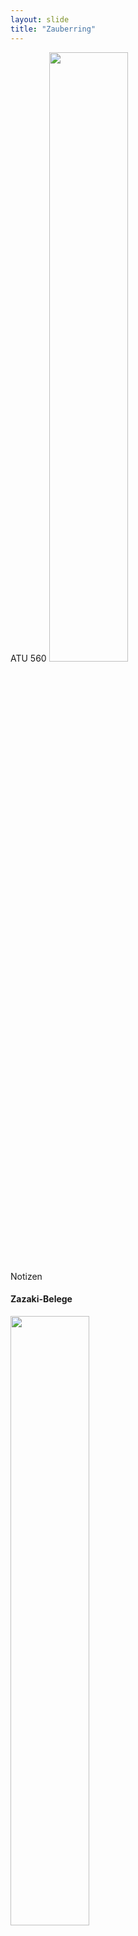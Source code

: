 ```yaml
---
layout: slide
title: "Zauberring"
---
```

<section markdown="1">
ATU 560
<img src="/vortrag-dig/assets/atu560.png" width="50%">

<aside class="notes">
Notizen
</aside>
</section>

<section markdown="1">

#### Zazaki-Belege

<img src="/vortrag-dig/assets/collage560.png" width="50%">

- **Çem**, Mûnzûr: „Sanika Lazê Pîrê û Saye Moron“, *Wan* 2 (1992). [Das Märchen vom Sohn der Alten und vom Schlangenkönig]<br>
/ Paul, Ludwig: „Lāzē pīre ū sāyē moron“, *Zazaki*, 1998.  
- **Yıldırım**, Selin: „Sanıka lazê Saê Moru“, *Ma* 2 (2013). [Das Märchen vom Sohn des Schlangenkönigs]
- **Güntaş *LP***: Güntaş Aldatmaz, Nadîre: *Sanıkanê Mamekîye ra*, 2013. [Märchen aus Mameki)<br>
	- „Lazê pîre“. [Der Sohn der Alten]

</section>
<section markdown="1">

<img src="/vortrag-dig/assets/romberg3.jpg" width="40%">
*Der Zauberring: Ein russisches Volksmärchen*, Illustr. Michale Romberg, Prag 1972

<aside class="notes">
Notizen
</aside>
</section>

<section markdown="1">

</section>

<section markdown="1">

<aside class="notes">
Notizen
</aside>
</section>

<section markdown="1">

<aside class="notes">
Notizen
</aside>

</section>